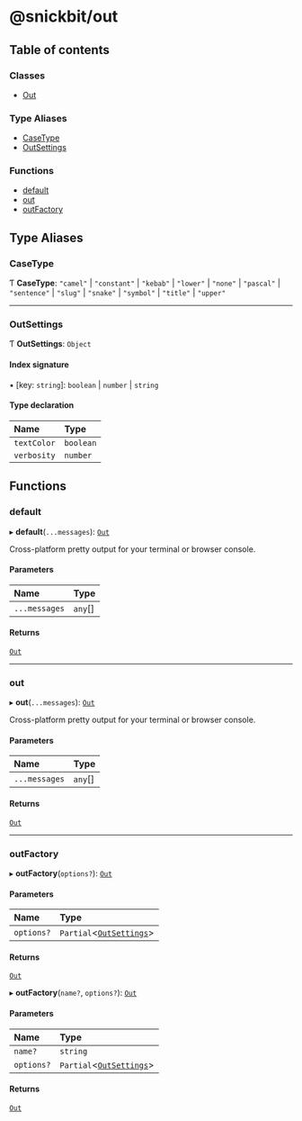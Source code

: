 # @snickbit/out

## Table of contents

### Classes

- [Out](classes/Out.md)

### Type Aliases

- [CaseType](README.md#casetype)
- [OutSettings](README.md#outsettings)

### Functions

- [default](README.md#default)
- [out](README.md#out)
- [outFactory](README.md#outfactory)

## Type Aliases

### CaseType

Ƭ **CaseType**: ``"camel"`` \| ``"constant"`` \| ``"kebab"`` \| ``"lower"`` \| ``"none"`` \| ``"pascal"`` \| ``"sentence"`` \| ``"slug"`` \| ``"snake"`` \| ``"symbol"`` \| ``"title"`` \| ``"upper"``

___

### OutSettings

Ƭ **OutSettings**: `Object`

#### Index signature

▪ [key: `string`]: `boolean` \| `number` \| `string`

#### Type declaration

| Name | Type |
| :------ | :------ |
| `textColor` | `boolean` |
| `verbosity` | `number` |

## Functions

### default

▸ **default**(`...messages`): [`Out`](classes/Out.md)

Cross-platform pretty output for your terminal or browser console.

#### Parameters

| Name | Type |
| :------ | :------ |
| `...messages` | `any`[] |

#### Returns

[`Out`](classes/Out.md)

___

### out

▸ **out**(`...messages`): [`Out`](classes/Out.md)

Cross-platform pretty output for your terminal or browser console.

#### Parameters

| Name | Type |
| :------ | :------ |
| `...messages` | `any`[] |

#### Returns

[`Out`](classes/Out.md)

___

### outFactory

▸ **outFactory**(`options?`): [`Out`](classes/Out.md)

#### Parameters

| Name | Type |
| :------ | :------ |
| `options?` | `Partial`<[`OutSettings`](README.md#outsettings)\> |

#### Returns

[`Out`](classes/Out.md)

▸ **outFactory**(`name?`, `options?`): [`Out`](classes/Out.md)

#### Parameters

| Name | Type |
| :------ | :------ |
| `name?` | `string` |
| `options?` | `Partial`<[`OutSettings`](README.md#outsettings)\> |

#### Returns

[`Out`](classes/Out.md)
